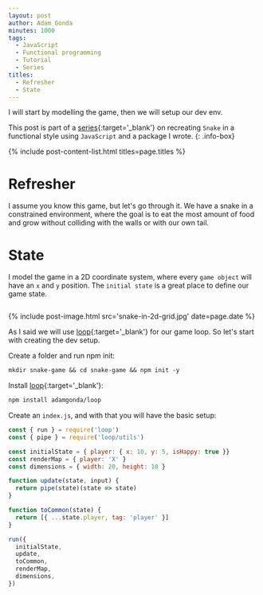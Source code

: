 ```yaml
---
layout: post
author: Adam Gonda
minutes: 1000
tags:
  - JavaScript
  - Functional programming
  - Tutorial
  - Series
titles:
  - Refresher
  - State
---
```


I will start by modelling the game, then
we will setup our dev env.

This post is part of a [series](/2022/06/13/Snake-à-la-functional.html){:target='_blank'} on recreating `Snake`
in a functional style using `JavaScript` and a package I wrote.
{: .info-box}

{% include post-content-list.html titles=page.titles %}

# Refresher

I assume you know this game, but let's go through it.
We have a snake in a constrained environment, where
the goal is to eat the most amount of food and grow without
colliding with the walls or with our own tail.

# State

I model the game in a 2D coordinate system, where
every `game object` will have an `x` and `y` position.
The `initial state` is a great place to define our game state.

```js

```

{% include post-image.html
  src='snake-in-2d-grid.jpg'
  date=page.date
%}

As I said we will use [loop](https://github.com/AdamGonda/loop){:target='_blank'}
for our game loop. So let's start with creating the dev setup.

Create a folder and run npm init:

```md
mkdir snake-game && cd snake-game && npm init -y
```

Install [loop](https://github.com/AdamGonda/loop){:target='_blank'}:

```md
npm install adamgonda/loop
```

Create an `index.js`, and with that you will have the basic setup:

```js
const { run } = require('loop')
const { pipe } = require('loop/utils')

const initialState = { player: { x: 10, y: 5, isHappy: true }}
const renderMap = { player: 'X' }
const dimensions = { width: 20, height: 10 }

function update(state, input) {
  return pipe(state)(state => state)
}

function toCommon(state) {
  return [{ ...state.player, tag: 'player' }]
}

run({
  initialState,
  update,
  toCommon,
  renderMap,
  dimensions,
})
```